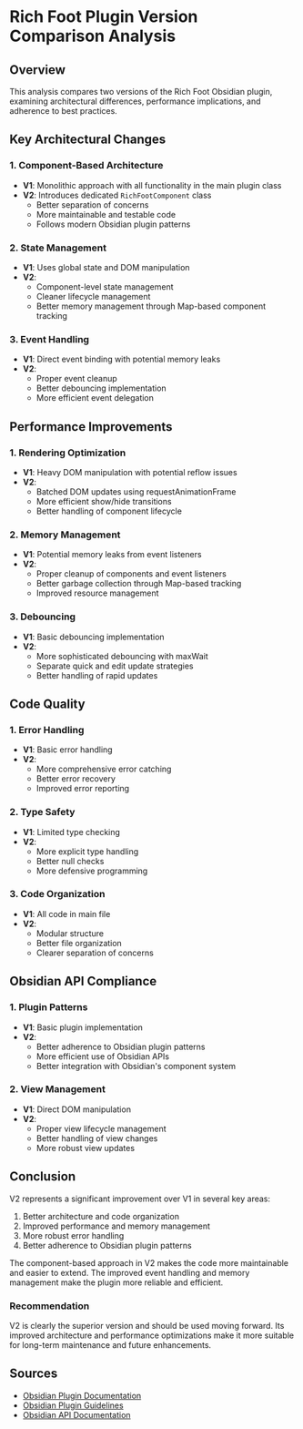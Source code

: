 # Rich Foot Plugin Version Comparison Analysis

## Overview
This analysis compares two versions of the Rich Foot Obsidian plugin, examining architectural differences, performance implications, and adherence to best practices.

## Key Architectural Changes

### 1. Component-Based Architecture
- **V1**: Monolithic approach with all functionality in the main plugin class
- **V2**: Introduces dedicated `RichFootComponent` class
  - Better separation of concerns
  - More maintainable and testable code
  - Follows modern Obsidian plugin patterns

### 2. State Management
- **V1**: Uses global state and DOM manipulation
- **V2**: 
  - Component-level state management
  - Cleaner lifecycle management
  - Better memory management through Map-based component tracking

### 3. Event Handling
- **V1**: Direct event binding with potential memory leaks
- **V2**: 
  - Proper event cleanup
  - Better debouncing implementation
  - More efficient event delegation

## Performance Improvements

### 1. Rendering Optimization
- **V1**: Heavy DOM manipulation with potential reflow issues
- **V2**:
  - Batched DOM updates using requestAnimationFrame
  - More efficient show/hide transitions
  - Better handling of component lifecycle

### 2. Memory Management
- **V1**: Potential memory leaks from event listeners
- **V2**:
  - Proper cleanup of components and event listeners
  - Better garbage collection through Map-based tracking
  - Improved resource management

### 3. Debouncing
- **V1**: Basic debouncing implementation
- **V2**: 
  - More sophisticated debouncing with maxWait
  - Separate quick and edit update strategies
  - Better handling of rapid updates

## Code Quality

### 1. Error Handling
- **V1**: Basic error handling
- **V2**: 
  - More comprehensive error catching
  - Better error recovery
  - Improved error reporting

### 2. Type Safety
- **V1**: Limited type checking
- **V2**: 
  - More explicit type handling
  - Better null checks
  - More defensive programming

### 3. Code Organization
- **V1**: All code in main file
- **V2**: 
  - Modular structure
  - Better file organization
  - Clearer separation of concerns

## Obsidian API Compliance

### 1. Plugin Patterns
- **V1**: Basic plugin implementation
- **V2**: 
  - Better adherence to Obsidian plugin patterns
  - More efficient use of Obsidian APIs
  - Better integration with Obsidian's component system

### 2. View Management
- **V1**: Direct DOM manipulation
- **V2**: 
  - Proper view lifecycle management
  - Better handling of view changes
  - More robust view updates

## Conclusion

V2 represents a significant improvement over V1 in several key areas:
1. Better architecture and code organization
2. Improved performance and memory management
3. More robust error handling
4. Better adherence to Obsidian plugin patterns

The component-based approach in V2 makes the code more maintainable and easier to extend. The improved event handling and memory management make the plugin more reliable and efficient.

### Recommendation

V2 is clearly the superior version and should be used moving forward. Its improved architecture and performance optimizations make it more suitable for long-term maintenance and future enhancements.

## Sources
- [Obsidian Plugin Documentation](https://docs.obsidian.md/Plugins/Getting+started/Build+a+plugin)
- [Obsidian Plugin Guidelines](https://docs.obsidian.md/Plugins/Releasing/Plugin+guidelines)
- [Obsidian API Documentation](https://docs.obsidian.md/Reference/TypeScript+API) 